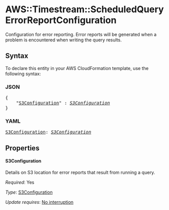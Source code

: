 # AWS::Timestream::ScheduledQuery ErrorReportConfiguration

Configuration for error reporting. Error reports will be generated when a problem is encountered when writing the query results.

## Syntax

To declare this entity in your AWS CloudFormation template, use the following syntax:

### JSON

<pre>
{
    "<a href="#s3configuration" title="S3Configuration">S3Configuration</a>" : <i><a href="s3configuration.md">S3Configuration</a></i>
}
</pre>

### YAML

<pre>
<a href="#s3configuration" title="S3Configuration">S3Configuration</a>: <i><a href="s3configuration.md">S3Configuration</a></i>
</pre>

## Properties

#### S3Configuration

Details on S3 location for error reports that result from running a query.

_Required_: Yes

_Type_: <a href="s3configuration.md">S3Configuration</a>

_Update requires_: [No interruption](https://docs.aws.amazon.com/AWSCloudFormation/latest/UserGuide/using-cfn-updating-stacks-update-behaviors.html#update-no-interrupt)

